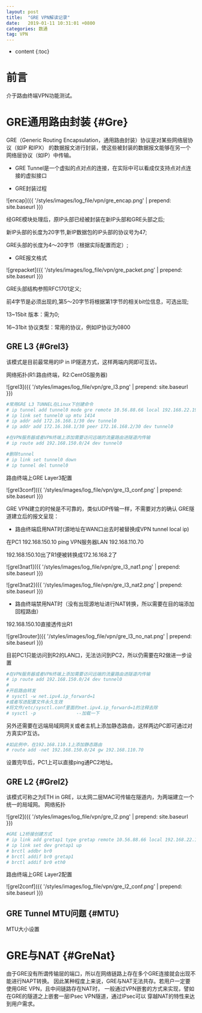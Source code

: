 ```yaml
---
layout: post
title:  "GRE VPN解读记录"
date:   2019-01-11 10:31:01 +0800
categories: 数通
tag: VPN
---
```


* content
{:toc}


前言
====================================
介于路由终端VPN功能测试。

GRE通用路由封装                                                    {#Gre}
====================================
GRE（Generic Routing Encapsulation，通用路由封装）协议是对某些网络层协议（如IP 和IPX）
的数据报文进行封装，使这些被封装的数据报文能够在另一个网络层协议（如IP）中传输。
+ GRE Tunnel是一个虚拟的点对点的连接，在实际中可以看成仅支持点对点连接的虚拟接口

+ GRE封装过程

![encap]({{ '/styles/images/log_file/vpn/gre_encap.png' | prepend: site.baseurl  }})

经GRE模块处理后，原IP头部已经被封装在新IP头部和GRE头部之后;

新IP头部的长度为20字节,新IP数据包的IP头部的协议号为47;

GRE头部的长度为4～20字节（根据实际配置而定）;

+ GRE报文格式

![grepacket]({{ '/styles/images/log_file/vpn/gre_packet.png' | prepend: site.baseurl  }})

GRE头部结构参照RFC1701定义;

前4字节是必须出现的,第5～20字节将根据第1字节的相关bit位信息，可选出现;

13~15bit 版本：需为0;

16~31bit 协议类型：常用的协议，例如IP协议为0800

GRE L3                                                    {#Grel3}
------------------------------------

该模式是目前最常用的IP in IP隧道方式，这样两端内网即可互访。

网络拓扑(R1:路由终端，R2:CentOS服务器)

![grel3]({{ '/styles/images/log_file/vpn/gre_l3.png' | prepend: site.baseurl  }})

```bash
#常用GRE L3 TUNNEL在Linux下创建命令
# ip tunnel add tunnel0 mode gre remote 10.56.88.66 local 192.168.22.196 ttl 245
# ip link set tunnel0 up mtu 1414
# ip addr add 172.16.168.1/30 dev tunnel0
# ip addr add 172.16.168.1/30 peer 172.16.168.2/30 dev tunnel0

#在VPN服务器或者VPN终端上添加需要访问远端的流量路由进隧道内传输
# ip route add 192.168.150.0/24 dev tunnel0

#删除tunnel
# ip link set tunnel0 down
# ip tunnel del tunnel0
```
路由终端上GRE Layer3配置

![grel3conf]({{ '/styles/images/log_file/vpn/gre_l3_conf.png' | prepend: site.baseurl  }})

GRE VPN建立的时候是不可靠的，类似UDP传输一样，不需要对方的确认
GRE隧道建立后的报文呈现：
+ 路由终端启用NAT时(源地址在WAN口出去时被替换成VPN tunnel local ip)

在PC1 192.168.150.10 ping VPN服务器LAN 192.168.110.70

192.168.150.10出了R1便被转换成172.16.168.2了

![grel3nat1]({{ '/styles/images/log_file/vpn/gre_l3_nat1.png' | prepend: site.baseurl  }})

![grel3nat2]({{ '/styles/images/log_file/vpn/gre_l3_nat2.png' | prepend: site.baseurl  }})

+ 路由终端禁用NAT时（没有出现源地址进行NAT转换，所以需要在目的端添加回程路由）

192.168.150.10直接透传出R1

![grel3router]({{ '/styles/images/log_file/vpn/gre_l3_no_nat.png' | prepend: site.baseurl  }})

目前PC1只能访问到R2的LAN口，无法访问到PC2，所以仍需要在R2做进一步设置
```bash
#在VPN服务器或者VPN终端上添加需要访问远端的流量路由进隧道内传输
# ip route add 192.168.150.0/24 dev tunnel0
#
#开启路由转发
# sysctl -w net.ipv4.ip_forward=1
#或者写进配置文件永久生效
#将文件/etc/sysctl.conf里面的net.ipv4.ip_forward=1的注释去除
# sysctl -p               --加载一下
```

另外还需要在远端局域网网关或者主机上添加静态路由，这样两边PC即可通过对方真实IP互访。
```bash
#如此例中，在192.168.110.1上添加静态路由
# route add -net 192.168.150.0/24 gw 192.168.110.70
```
设置完毕后，PC1上可以直接ping通PC2地址。

GRE L2                                                    {#Grel2}
------------------------------------

该模式可称之为ETH in GRE，以太网二层MAC可传输在隧道内，为两端建立一个统一的局域网。
网络拓扑

![grel2]({{ '/styles/images/log_file/vpn/gre_l2.png' | prepend: site.baseurl  }})

```bash
#GRE L2桥接创建方式
# ip link add gretap1 type gretap remote 10.56.88.66 local 192.168.22.196 ttl 255 nopmtudisc
# ip link set dev gretap1 up
# brctl addbr br0
# brctl addif br0 gretap1
# brctl addif br0 eth0
```
路由终端上GRE Layer2配置

![grel2conf]({{ '/styles/images/log_file/vpn/gre_l2_conf.png' | prepend: site.baseurl  }})

GRE Tunnel MTU问题                                                    {#MTU}
------------------------------------

MTU大小设置


GRE与NAT                                                    {#GreNat}
====================================

由于GRE没有所谓传输层的端口，所以在网络链路上存在多个GRE连接就会出现不能进行NAPT转换。
因此某种程度上来说，GRE与NAT无法共存。若用户一定要使用GRE VPN，且中间链路存在NAT时，
一般通过VPN嵌套的方式来实现，譬如在GRE的隧道之上嵌套一层IPsec VPN隧道，通过IPsec可以
穿越NAT的特性来达到用户需求。

